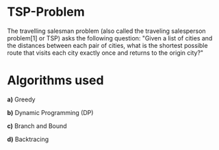 # TSP-Problem 
The travelling salesman problem (also called the traveling salesperson problem[1] or TSP) asks the following question: "Given a list of cities and 
the distances  between each pair of cities, what is the shortest possible route that visits each city exactly once and returns to the origin city?" 

# Algorithms used
  **a)** Greedy
  
  **b)** Dynamic Programming (DP)
  
  **c)** Branch and Bound
  
  **d)** Backtracing

